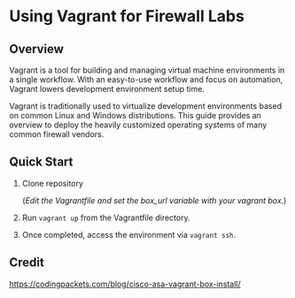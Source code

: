 # Using Vagrant for Firewall Labs
## Overview
Vagrant is a tool for building and managing virtual machine environments in a single workflow. With an easy-to-use workflow and focus on automation, Vagrant lowers development environment setup time.

Vagrant is traditionally used to virtualize development environments based on common Linux and Windows distributions.  This guide provides an overview to deploy the heavily customized operating systems of many common firewall vendors.

## Quick Start
1. Clone repository

	(*Edit the Vagrantfile and set the box_url variable with your vagrant box.*)

2. Run `vagrant up` from the Vagrantfile directory.

3. Once completed, access the environment via `vagrant ssh`.

## Credit

https://codingpackets.com/blog/cisco-asa-vagrant-box-install/

